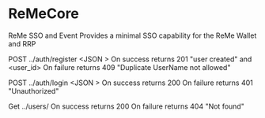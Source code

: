 # ReMeCore
ReMe SSO and Event 
Provides a minimal SSO capability for the ReMe Wallet  and RRP

POST ../auth/register <JSON <username><firstname><lastname><email><password>> 
  On success returns 201 "user created" and <user_id>
  On failure returns 409 "Duplicate UserName not allowed"
  
POST ../auth/login <JSON <username><password>> 
  On success returns 200 <JWT>
  On failure returns 401 "Unauthorized"

Get ../users/<id>
   On success returns 200 <User details>
  On failure returns 404 "Not found"


